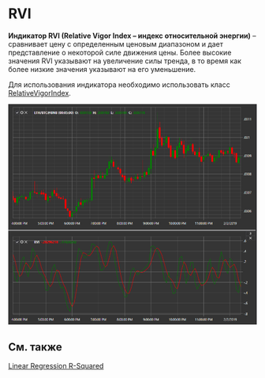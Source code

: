 # RVI

**Индикатор RVI (Relative Vigor Index – индекс относительной энергии)** – сравнивает цену с определенным ценовым диапазоном и дает представление о некоторой силе движения цены. Более высокие значения RVI указывают на увеличение силы тренда, в то время как более низкие значения указывают на его уменьшение. 

Для использования индикатора необходимо использовать класс [RelativeVigorIndex](xref:StockSharp.Algo.Indicators.RelativeVigorIndex). 

![IndicatorRelativeVigorIndex](../../../../images/indicatorrelativevigorindex.png)

## См. также

[Linear Regression R\-Squared](lrr2.md)
